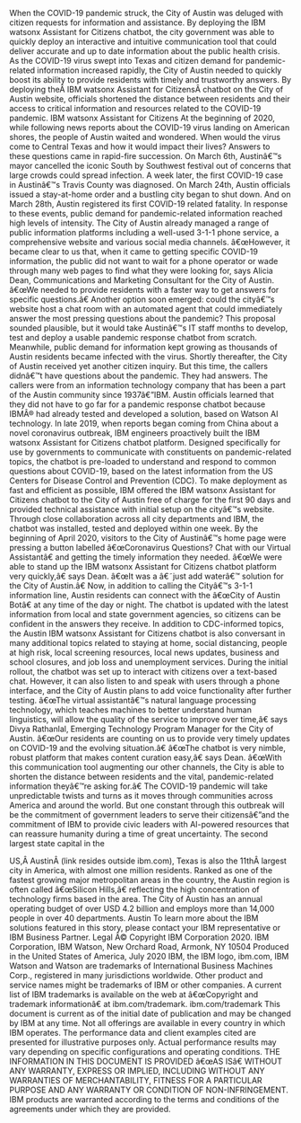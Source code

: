 ﻿When the COVID-19 pandemic struck, the City of Austin was deluged with citizen requests for information and assistance. By deploying the IBM watsonx Assistant for Citizens chatbot, the city government was able to quickly deploy an interactive and intuitive communication tool that could deliver accurate and up to date information about the public health crisis. As the COVID-19 virus swept into Texas and citizen demand for pandemic-related information increased rapidly, the City of Austin needed to quickly boost its ability to provide residents with timely and trustworthy answers. By deploying theÂ IBM watsonx Assistant for CitizensÂ chatbot on the City of Austin website, officials shortened the distance between residents and their access to critical information and resources related to the COVID-19 pandemic. IBM watsonx Assistant for Citizens At the beginning of 2020, while following news reports about the COVID-19 virus landing on American shores, the people of Austin waited and wondered. When would the virus come to Central Texas and how it would impact their lives? Answers to these questions came in rapid-fire succession. On March 6th, Austinâ€™s mayor cancelled the iconic South by Southwest festival out of concerns that large crowds could spread infection. A week later, the first COVID-19 case in Austinâ€™s Travis County was diagnosed. On March 24th, Austin officials issued a stay-at-home order and a bustling city began to shut down. And on March 28th, Austin registered its first COVID-19 related fatality. In response to these events, public demand for pandemic-related information reached high levels of intensity. The City of Austin already managed a range of public information platforms including a well-used 3-1-1 phone service, a comprehensive website and various social media channels. â€œHowever, it became clear to us that, when it came to getting specific COVID-19 information, the public did not want to wait for a phone operator or wade through many web pages to find what they were looking for, says Alicia Dean, Communications and Marketing Consultant for the City of Austin. â€œWe needed to provide residents with a faster way to get answers for specific questions.â€ Another option soon emerged: could the cityâ€™s website host a chat room with an automated agent that could immediately answer the most pressing questions about the pandemic? This proposal sounded plausible, but it would take Austinâ€™s IT staff months to develop, test and deploy a usable pandemic response chatbot from scratch. Meanwhile, public demand for information kept growing as thousands of Austin residents became infected with the virus. Shortly thereafter, the City of Austin received yet another citizen inquiry. But this time, the callers didnâ€™t have questions about the pandemic. They had answers. The callers were from an information technology company that has been a part of the Austin community since 1937â€”IBM. Austin officials learned that they did not have to go far for a pandemic response chatbot because IBMÂ® had already tested and developed a solution, based on Watson AI technology. In late 2019, when reports began coming from China about a novel coronavirus outbreak, IBM engineers proactively built the IBM watsonx Assistant for Citizens chatbot platform. Designed specifically for use by governments to communicate with constituents on pandemic-related topics, the chatbot is pre-loaded to understand and respond to common questions about COVID-19, based on the latest information from the US Centers for Disease Control and Prevention (CDC). To make deployment as fast and efficient as possible, IBM offered the IBM watsonx Assistant for Citizens chatbot to the City of Austin free of charge for the first 90 days and provided technical assistance with initial setup on the cityâ€™s website. Through close collaboration across all city departments and IBM, the chatbot was installed, tested and deployed within one week. By the beginning of April 2020, visitors to the City of Austinâ€™s home page were pressing a button labelled â€œCoronavirus Questions? Chat with our Virtual Assistantâ€ and getting the timely information they needed. â€œWe were able to stand up the IBM watsonx Assistant for Citizens chatbot platform very quickly,â€ says Dean. â€œIt was a â€˜just add waterâ€™ solution for the City of Austin.â€ Now, in addition to calling the Cityâ€™s 3-1-1 information line, Austin residents can connect with the â€œCity of Austin Botâ€ at any time of the day or night. The chatbot is updated with the latest information from local and state government agencies, so citizens can be confident in the answers they receive. In addition to CDC-informed topics, the Austin IBM watsonx Assistant for Citizens chatbot is also conversant in many additional topics related to staying at home, social distancing, people at high risk, local screening resources, local news updates, business and school closures, and job loss and unemployment services. During the initial rollout, the chatbot was set up to interact with citizens over a text-based chat. However, it can also listen to and speak with users through a phone interface, and the City of Austin plans to add voice functionality after further testing. â€œThe virtual assistantâ€™s natural language processing technology, which teaches machines to better understand human linguistics, will allow the quality of the service to improve over time,â€ says Divya Rathanlal, Emerging Technology Program Manager for the City of Austin. â€œOur residents are counting on us to provide very timely updates on COVID-19 and the evolving situation.â€ â€œThe chatbot is very nimble, robust platform that makes content curation easy,â€ says Dean. â€œWith this communication tool augmenting our other channels, the City is able to shorten the distance between residents and the vital, pandemic-related information theyâ€™re asking for.â€ The COVID-19 pandemic will take unpredictable twists and turns as it moves through communities across America and around the world. But one constant through this outbreak will be the commitment of government leaders to serve their citizensâ€”and the commitment of IBM to provide civic leaders with AI-powered resources that can reassure humanity during a time of great uncertainty. The second largest state capital in the

US,Â AustinÂ (link resides outside ibm.com), Texas is also the 11thÂ largest city in America, with almost one million residents. Ranked as one of the fastest growing major metropolitan areas in the country, the Austin region is often called â€œSilicon Hills,â€ reflecting the high concentration of technology firms based in the area. The City of Austin has an annual operating budget of over USD 4.2 billion and employs more than 14,000 people in over 40 departments. Austin To learn more about the IBM solutions featured in this story, please contact your IBM representative or IBM Business Partner. Legal Â© Copyright IBM Corporation 2020. IBM Corporation, IBM Watson, New Orchard Road, Armonk, NY 10504 Produced in the United States of America, July 2020 IBM, the IBM logo, ibm.com, IBM Watson and Watson are trademarks of International Business Machines Corp., registered in many jurisdictions worldwide. Other product and service names might be trademarks of IBM or other companies. A current list of IBM trademarks is available on the web at â€œCopyright and trademark informationâ€ at ibm.com/trademark. ibm.com/trademark This document is current as of the initial date of publication and may be changed by IBM at any time. Not all offerings are available in every country in which IBM operates. The performance data and client examples cited are presented for illustrative purposes only. Actual performance results may vary depending on specific configurations and operating conditions. THE INFORMATION IN THIS DOCUMENT IS PROVIDED â€œAS ISâ€ WITHOUT ANY WARRANTY, EXPRESS OR IMPLIED, INCLUDING WITHOUT ANY WARRANTIES OF MERCHANTABILITY, FITNESS FOR A PARTICULAR PURPOSE AND ANY WARRANTY OR CONDITION OF NON-INFRINGEMENT. IBM products are warranted according to the terms and conditions of the agreements under which they are provided.
